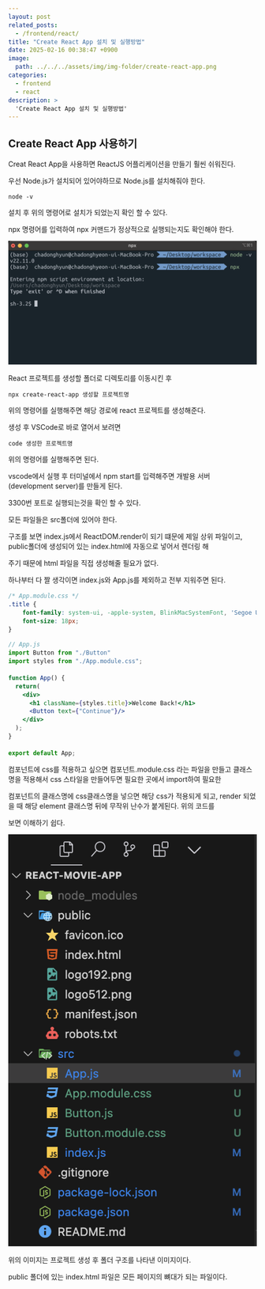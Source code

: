 ```yaml
---
layout: post
related_posts:
  - /frontend/react/
title: "Create React App 설치 및 실행방법"
date: 2025-02-16 00:38:47 +0900
image:
  path: ../../../assets/img/img-folder/create-react-app.png
categories:
  - frontend
  - react
description: >
  'Create React App 설치 및 실행방법'
---
```


## Create React App 사용하기

Creat React App을 사용하면 ReactJS 어플리케이션을 만들기 훨씬 쉬워진다.

우선 Node.js가 설치되어 있어야하므로 Node.js를 설치해줘야 한다.

~~~terminal
node -v
~~~

설치 후 위의 명령어로 설치가 되었는지 확인 할 수 있다.

npx 명령어를 입력하여 npx 커맨드가 정상적으로 실행되는지도 확인해야 한다.

![npx](../../../assets/img/img-folder/npx-terminal.png)

React 프로젝트를 생성할 폴더로 디렉토리를 이동시킨 후

~~~terminal
npx create-react-app 생성할 프로젝트명
~~~

위의 명령어를 실행해주면 해당 경로에 react 프로젝트를 생성해준다.

생성 후 VSCode로 바로 열어서 보려면

~~~terminal
code 생성한 프로젝트명
~~~

위의 명령어를 실행해주면 된다.

vscode에서 실행 후 터미널에서 npm start를 입력해주면 개발용 서버 (development server)를 만들게 된다.

3300번 포트로 실행되는것을 확인 할 수 있다.

모든 파일들은 src폴더에 있어야 한다. 

구조를 보면 index.js에서 ReactDOM.render이 되기 떄문에 제일 상위 파일이고, public폴더에 생성되어 있는 index.html에 자동으로 넣어서 렌더링 해

주기 때문에 html 파일을 직접 생성해줄 필요가 없다.

하나부터 다 짤 생각이면 index.js와 App.js를 제외하고 전부 지워주면 된다.

~~~css
/* App.module.css */
.title {
    font-family: system-ui, -apple-system, BlinkMacSystemFont, 'Segoe UI', Roboto, Oxygen, Ubuntu, Cantarell, 'Open Sans', 'Helvetica Neue', sans-serif;
    font-size: 18px;
}
~~~

~~~jsx
// App.js
import Button from "./Button"
import styles from "./App.module.css";

function App() {
  return(
    <div>
      <h1 className={styles.title}>Welcome Back!</h1>
      <Button text={"Continue"}/>
    </div>
  );
}

export default App;
~~~
컴포넌트에 css를 적용하고 싶으면 컴포넌트.module.css 라는 파일을 만들고 클래스명을 적용해서 css 스타일을 만들어두면 필요한 곳에서 import하여 필요한 

컴포넌트의 클래스명에 css클래스명을 넣으면 해당 css가 적용되게 되고, render 되었을 때 해당 element 클래스명 뒤에 무작위 난수가 붙게된다. 위의 코드를

보면 이해하기 쉽다.

![create-react-app](../../../assets/img/img-folder/create-react-app-dir.png)

위의 이미지는 프로젝트 생성 후 폴더 구조를 나타낸 이미지이다.

public 폴더에 있는 index.html 파일은 모든 페이지의 뼈대가 되는 파일이다.

